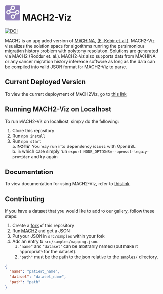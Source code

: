 <!-- markdownlint-disable MD033 -->
<!-- markdownlint-disable MD045 -->

# <img src="public/favicon.ico" height="50"></img> MACH2-Viz

[![DOI](https://zenodo.org/badge/598809507.svg)](https://zenodo.org/doi/10.5281/zenodo.10162326)

MACH2 is an upgraded version of [MACHINA](https://github.com/raphael-group/machina), [(El-Kebir et. al.)](https://www.nature.com/articles/s41588-018-0106-z). MACH2-Viz visualizes the solution space for algorithms running the parsimonious migration history problem with polytomy resolution. Solutions are generated via MACH2 (Roddur et. al.). MACH2-Viz also supports data from MACHINA or any cancer migration history inference software as long as the data can be compiled into valid JSON format for MACH2-Viz to parse.

## Current Deployed Version

To view the current deployment of MACH2Viz, go to [this link](https://elkebir-group.github.io/mach2-viz/#/)

## Running MACH2-Viz on Localhost

To run MACH2-Viz on localhost, simply do the following:  

1. Clone this repository
2. Run `npm install`
3. Run `npm start`  
  a. **NOTE:** You may run into dependency issues with OpenSSL  
  b. in which case simply run `export NODE_OPTIONS=--openssl-legacy-provider` and try again

## Documentation

To view documentation for using MACH2-Viz, refer to [this link](docs/documentation.md)

## Contributing

If you have a dataset that you would like to add to our gallery, follow these steps:

1. Create a [fork](https://github.com/elkebir-group/MACH2/fork) of this repository
2. Run [MACH2](https://github.com/elkebir-group/MACH2) and get a JSON
3. Put your JSON in `src/samples` within your fork
4. Add an entry to `src/samples/mapping.json`.
   1. `"name"` and `"dataset"` can be arbitrarily named (but make it appropriate for the dataset).
   2. `"path"` must be the path to the json relative to the `samples/` directory.

```json
{
  "name": "patient_name",
  "dataset": "dataset_name",
  "path": "path"
}
```
